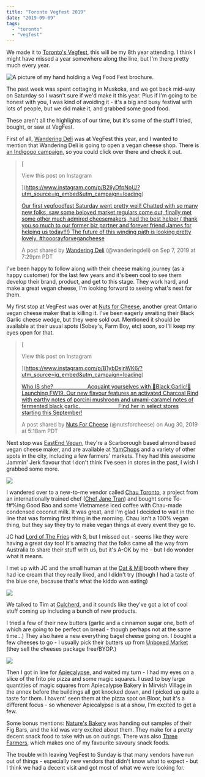 ```yaml
---
title: "Toronto Vegfest 2019"
date: "2019-09-09"
tags:
  - "toronto"
  - "vegfest"
---
```


We made it to [Toronto's Vegfest](http://vegfoodfest.com/), this will be my 8th year attending. I think I might have missed a year somewhere along the line, but I'm there pretty much every year.

![A picture of my hand holding a Veg Food Fest brochure.](images/veg-food-fest.jpg)

The past week was spent cottaging in Muskoka, and we got back mid-way on Saturday so I wasn't sure if we'd make it this year. Plus if I'm going to be honest with you, I was kind of avoiding it - it's a big and busy festival with lots of people, but we did make it, and grabbed some good food.

These aren't all the highlights of our time, but it's some of the stuff I tried, bought, or saw at VegFest.

First of all, [Wandering Deli](http://www.wanderingdeli.com/) was at VegFest this year, and I wanted to mention that Wandering Deli is going to open a vegan cheese shop. There is [an Indigogo campaign](https://www.indiegogo.com/projects/wandering-deli-a-vegan-cheese-shop-in-toronto/x/3621311#/), so you could click over there and check it out.

> [
>
> View this post on Instagram
>
> ](https://www.instagram.com/p/B2IiyDfpNoU/?utm_source=ig_embed&utm_campaign=loading)
>
> [Our first vegfoodfest Saturday went pretty well! Chatted with so many new folks, saw some beloved market regulars come out, finally met some other much admired cheesemakers, had the best helper ( thank you so much to our former biz partner and forever friend James for helping us today!!!) The future of this winding path is looking pretty lovely. #hooorayforvegancheese](https://www.instagram.com/p/B2IiyDfpNoU/?utm_source=ig_embed&utm_campaign=loading)
>
> A post shared by [Wandering Deli](https://www.instagram.com/wanderingdeli/?utm_source=ig_embed&utm_campaign=loading) (@wanderingdeli) on Sep 7, 2019 at 7:29pm PDT

<script async src="//www.instagram.com/embed.js"></script>

I've been happy to follow along with their cheese making journey (as a happy customer) for the last few years and it's been cool to see them develop their brand, product, and get to this stage. They work hard, and make a great vegan cheese, I'm looking forward to seeing what's next for them.

My first stop at VegFest was over at [Nuts for Cheese](https://nutsforcheese.com/), another great Ontario vegan cheese maker that is killing it. I've been eagerly awaiting their Black Garlic cheese wedge, but they were sold out. Mentioned it should be available at their usual spots (Sobey's, Farm Boy, etc) soon, so I'll keep my eyes open for that.

> [
>
> View this post on Instagram
>
> ](https://www.instagram.com/p/B1ybDsjnWK6/?utm_source=ig_embed&utm_campaign=loading)
>
> [Who IS she? ⠀⠀⠀⠀⠀⠀⠀⠀ Acquaint yourselves with 🖤Black Garlic!🖤 Launching FW19. Our new flavour features an activated Charcoal Rind with earthy notes of porcini mushroom and umami-caramel notes of fermented black garlic. ⠀⠀⠀⠀⠀⠀⠀⠀⠀ Find her in select stores starting this September!](https://www.instagram.com/p/B1ybDsjnWK6/?utm_source=ig_embed&utm_campaign=loading)
>
> A post shared by [Nuts For Cheese](https://www.instagram.com/nutsforcheese/?utm_source=ig_embed&utm_campaign=loading) (@nutsforcheese) on Aug 30, 2019 at 5:18am PDT

<script async src="//www.instagram.com/embed.js"></script>

Next stop was [EastEnd Vegan](https://www.eastendvegan.com/), they're a Scarborough based almond based vegan cheese maker, and are available at [YamChops](https://www.naturesbakery.com/) and a variety of other spots in the city, including a few farmers' markets. They had this awesome Jammin' Jerk flavour that I don't think I've seen in stores in the past, I wish I grabbed some more.

![](images/Chau-Tofu-Bao.jpg)

I wandered over to a new-to-me vendor called [Chau Toronto](https://www.instagram.com/chautoronto/), a project from an internationally trained chef ([Chef Jane Tran](http://www.chefjanetran.com/about)) and bought some To-f#%ing Good Bao and some Vietnamese iced coffee with Chau-made condensed coconut milk. It was great, and I'm glad I decided to wait in the line that was forming first thing in the morning. Chau isn't a 100% vegan thing, but they say they try to make vegan things at every event they go to.

JC had [Lord of The Fries](https://www.lordofthefries.com.au/) with S, but I missed out - seems like they were having a great day too! It's amazing that the folks came all the way from Australia to share their stuff with us, but it's A-OK by me - but I do wonder what it means.

I met up with JC and the small human at the [Oat & Mill](https://www.facebook.com/oatandmill/) booth where they had ice cream that they really liked, and I didn't try (though I had a taste of the blue one, because that's what the kiddo was eating)

![](images/Culcherd-cheeses-1.jpg)

We talked to Tim at [Culcherd](https://culcherd.com/), and it sounds like they've got a lot of cool stuff coming up including a bunch of new products.

I tried a few of their new butters (garlic and a cinnamon sugar one, both of which are going to be perfect on bread - though perhaps not at the same time...) They also have a new everything bagel cheese going on. I bought a few cheeses to go - I usually pick their butters up from [Unboxed Market](https://unboxedmarket.com/) (they sell the cheeses package free/BYOP.)

![](images/frito-pie-pizza-apiecalypse.jpg)

Then I got in line for [Apiecalypse](http://www.apiecalypsenow.com/), and waited my turn - I had my eyes on a slice of the frito pie pizza and some magic squares. I used to buy large quantities of magic squares from Apiecalypse Bakery in Mirvish Village in the annex before the buildings all got knocked down, and I picked up quite a taste for them. I havent' seen them at the pizza spot on Bloor, but it's a different focus - so whenever Apiecalypse is at a show, I'm excited to get a few.

Some bonus mentions: [Nature's Bakery](https://www.naturesbakery.com/) was handing out samples of their Fig Bars, and the kid was very excited about them. They make for a pretty decent snack food to take with us on outings. There was also [Three Farmers](http://threefarmers.ca/), which makes one of my favourite savoury snack foods.

The trouble with leaving VegFest to Sunday is that many vendors have run out of things - especially new vendors that didn't know what to expect - but I think we had a decent visit and got most of what we were looking for.
